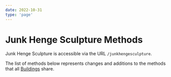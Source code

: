 ```yaml
---
date: 2022-10-31
type: 'page'
---
```


# Junk Henge Sculpture Methods

Junk Henge Sculpture is accessible via the URL `/junkhengesculpture`.

The list of methods below represents changes and additions to the methods that all [Buildings](/api/Buildings) share.
